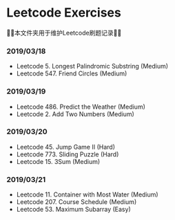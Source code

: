 # Leetcode Exercises
:tada::tada:本文件夹用于维护Leetcode刷题记录:tada::tada:
### 2019/03/18
* Leetcode 5. Longest Palindromic Substring (Medium)
* Leetcode 547. Friend Circles (Medium)

### 2019/03/19
* Leetcode 486. Predict the Weather (Medium)
* Leetcode 2. Add Two Numbers (Medium)

### 2019/03/20

* Leetcode 45. Jump Game II (Hard)
* Leetcode 773. Sliding Puzzle (Hard)
* Leetcode 15. 3Sum (Medium)

### 2019/03/21

* Leetcode 11. Container with Most Water (Medium)
* Leetcode 207. Course Schedule (Medium)
* Leetcode 53. Maximum Subarray (Easy)

